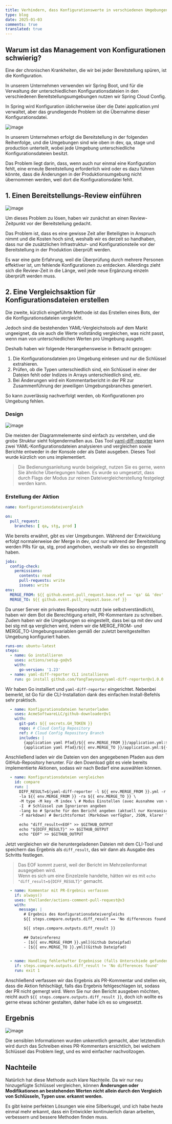 ```yaml
---
title: Verhindern, dass Konfigurationswerte in verschiedenen Umgebungen fehlen
type: blog
date: 2025-01-03
comments: true
translated: true
---
```

## Warum ist das Management von Konfigurationen schwierig?
Eine der chronischen Krankheiten, die wir bei jeder Bereitstellung spüren, ist die Konfiguration.

In unserem Unternehmen verwenden wir Spring Boot, und für die Verwaltung der unterschiedlichen Konfigurationsdateien in den verschiedenen Bereitstellungsumgebungen nutzen wir Spring Cloud Config.

In Spring wird Konfiguration üblicherweise über die Datei application.yml verwaltet, aber das grundlegende Problem ist die Übernahme dieser Konfigurationsdatei.

![image](/images/trouble-shooting/config-differ-check-1735855932407.png)

In unserem Unternehmen erfolgt die Bereitstellung in der folgenden Reihenfolge, und die Umgebungen sind wie oben in dev, qa, stage und production unterteilt, wobei jede Umgebung unterschiedliche Konfigurationsdateien besitzt.

Das Problem liegt darin, dass, wenn auch nur einmal eine Konfiguration fehlt, eine erneute Bereitstellung erforderlich wird oder es dazu führen könnte, dass die Änderungen in der Produktionsumgebung nicht übernommen werden, weil dort die Konfigurationsdatei fehlt.

## 1. Einen Bereitstellungs-Review einführen
![image](/images/trouble-shooting/config-differ-check-1735856331653.png)

Um dieses Problem zu lösen, haben wir zunächst an einen Review-Zeitpunkt vor der Bereitstellung gedacht.

Das Problem ist, dass es eine gewisse Zeit aller Beteiligten in Anspruch nimmt und die Kosten hoch sind, weshalb wir es derzeit so handhaben, dass nur die zusätzlichen Infrastruktur- und Konfigurationsteile vor der Bereitstellung in der Produktion überprüft werden.

Es war eine gute Erfahrung, weil die Überprüfung durch mehrere Personen effektiver ist, um fehlende Konfigurationen zu entdecken. Allerdings zieht sich die Review-Zeit in die Länge, weil jede neue Ergänzung einzeln überprüft werden muss.

## 2. Eine Vergleichsaktion für Konfigurationsdateien erstellen
Die zweite, kürzlich eingeführte Methode ist das Erstellen eines Bots, der die Konfigurationsdateien vergleicht.

Jedoch sind die bestehenden YAML-Vergleichstools auf dem Markt ungeeignet, da sie auch die Werte vollständig vergleichen, was nicht passt, wenn man von unterschiedlichen Werten pro Umgebung ausgeht.

Deshalb haben wir folgende Herangehensweise in Betracht gezogen:

1. Die Konfigurationsdateien pro Umgebung einlesen und nur die Schlüssel extrahieren.
2. Prüfen, ob die Typen unterschiedlich sind, ein Schlüssel in einer der Dateien fehlt oder Indizes in Arrays unterschiedlich sind, etc.
3. Bei Änderungen wird ein Kommentarbericht in der PR zur Zusammenführung der jeweiligen Umgebungsbranches generiert.

So kann zuverlässig nachverfolgt werden, ob Konfigurationen pro Umgebung fehlen.

### Design
![image](/images/trouble-shooting/config-differ-check-1735857073333.png)

Die meisten der Diagrammelemente sind einfach zu verstehen, und die grobe Struktur sieht folgendermaßen aus.
Das Tool [yaml-diff-reporter](https://github.com/YangTaeyoung/yaml-diff-reporter) kann zwei YAML-Konfigurationsdateien analysieren und vergleichen sowie Berichte entweder in der Konsole oder als Datei ausgeben. Dieses Tool wurde kürzlich von uns implementiert.
> Die Bedienungsanleitung wurde beigelegt, nutzen Sie es gerne, wenn Sie ähnliche Überlegungen haben. Es wurde so umgesetzt, dass durch Flags der Modus zur reinen Dateivergleicherstellung festgelegt werden kann.

### Erstellung der Aktion
```yaml
name: Konfigurationsdateivergleich

on:
  pull_request:
    branches: [ qa, stg, prod ]
```

Wie bereits erwähnt, gibt es vier Umgebungen. Während der Entwicklung erfolgt normalerweise der Merge in dev, und nur während der Bereitstellung werden PRs für qa, stg, prod angehoben, weshalb wir dies so eingestellt haben.

```yaml
jobs:
  config-check:
    permissions:
      contents: read
      pull-requests: write
      issues: write
env:
  MERGE_FROM: ${{ github.event.pull_request.base.ref == 'qa' && 'dev' || (github.event.pull_request.base.ref == 'stg' && 'qa' || 'stg') }}
  MERGE_TO: ${{ github.event.pull_request.base.ref }}
```
Da unser Server ein privates Repository nutzt (wie selbstverständlich), haben wir dem Bot die Berechtigung erteilt, PR-Kommentare zu schreiben.
Zudem haben wir die Umgebungen so eingestellt, dass bei qa mit dev und bei stg mit qa verglichen wird, indem wir die MERGE_FROM- und MERGE_TO-Umgebungsvariablen gemäß der zuletzt bereitgestellten Umgebung konfiguriert haben.

```yaml
runs-on: ubuntu-latest
steps:
  - name: Go installieren
    uses: actions/setup-go@v5
    with:
      go-version: '1.23'
  - name: yaml-diff-reporter CLI installieren
    run: go install github.com/YangTaeyoung/yaml-diff-reporter@v1.0.0
```
Wir haben Go installiert und `yaml-diff-reporter` eingerichtet. Nebenbei bemerkt, ist Go für die CLI-Installation dank des einfachen Install-Befehls sehr praktisch.

```yaml
  - name: Konfigurationsdateien herunterladen
    uses: AcmeSoftwareLLC/github-downloader@v1
    with:
      git-pat: ${{ secrets.GH_TOKEN }}
      repo: # Cloud Config Repository
      ref: # Cloud Config Repository Branch
      includes: |
        {application yaml Pfad}/${{ env.MERGE_FROM }}/application.yml:${{ env.MERGE_FROM }}.yml
        {application yaml Pfad}/${{ env.MERGE_TO }}/application.yml:${{ env.MERGE_TO }}.yml
```
Anschließend laden wir die Dateien von den angegebenen Pfaden aus dem GitHub-Repository herunter. Für den Download gibt es viele bereits implementierte Aktionen, sodass wir nach Bedarf eine auswählen können.

```yaml
  - name: Konfigurationsdateien vergleichen
    id: compare
    run: |
      DIFF_RESULT=$(yaml-diff-reporter -l ${{ env.MERGE_FROM }}.yml -r ${{ env.MERGE_TO }}.yml \
      -la ${{ env.MERGE_FROM }} -ra ${{ env.MERGE_TO }} \
      -M type -M key -M index \ # Modus Einstellen (avec Ausnahme von values)
      -I  # Schlüssel zum Ignorieren angeben
      -lang ko # Sprache für den Bericht angeben (aktuell nur Koreanisch und Englisch verfügbar)
      -f markdown) # Berichtsformat (Markdown verfügbar, JSON, klarer Text)

      echo "diff_result<<EOF" >> $GITHUB_OUTPUT
      echo "${DIFF_RESULT}" >> $GITHUB_OUTPUT
      echo "EOF" >> $GITHUB_OUTPUT
```

Jetzt vergleichen wir die heruntergeladenen Dateien mit dem CLI-Tool und speichern das Ergebnis als `diff_result`, das wir dann als Ausgabe des Schritts festlegen.
> Das EOF kommt zuerst, weil der Bericht im Mehrzeilenformat ausgegeben wird. <br>
> Wenn es sich um eine Einzelzeile handelte, hätten wir es mit `echo "diff_result=${DIFF_RESULT}"` gemacht.

```yaml
  - name: Kommentar mit PR-Ergebnis verfassen
    if: always()
    uses: thollander/actions-comment-pull-request@v3
    with:
      message: |
        # Ergebnis des Konfigurationsdateivergleichs
        ${{ steps.compare.outputs.diff_result == 'No differences found' && '![pass-badge](https://img.shields.io/badge/check-passed-green)' || '![fail-badge](https://img.shields.io/badge/check-failed-red)' }}

        ${{ steps.compare.outputs.diff_result }}

        ## Dateireferenz
        - [${{ env.MERGE_FROM }}.yml](Github Dateipfad)
        - [${{ env.MERGE_TO }}.yml](Github Dateipfad)
        

  - name: Handling fehlerhafter Ergebnisse (falls Unterschiede gefunden wurden)
    if: steps.compare.outputs.diff_result != 'No differences found'
    run: exit 1
```

Anschließend verfassen wir das Ergebnis als PR-Kommentar und stellen ein, dass die Aktion fehlschlägt, falls das Ergebnis fehlgeschlagen ist, sodass der PR nicht gemergt wird.
Wenn Sie nur den Bericht ausgeben möchten, reicht auch `${{ steps.compare.outputs.diff_result }}`, doch ich wollte es gerne etwas schöner gestalten, daher habe ich es so umgesetzt.

## Ergebnis
![image](/images/trouble-shooting/config-differ-check-1735858672464.png)

Die sensiblen Informationen wurden unkenntlich gemacht, aber letztendlich wird durch das Schreiben eines PR-Kommentars ersichtlich, bei welchem Schlüssel das Problem liegt, und es wird einfacher nachvollzogen.

## Nachteile
Natürlich hat diese Methode auch klare Nachteile. Da wir nur neu hinzugefügte Schlüssel vergleichen, können **Änderungen oder Modifikationen an bestehenden Werten nicht allein durch den Vergleich von Schlüsseln, Typen usw. erkannt werden.**

Es gibt keine perfekten Lösungen wie eine Silberkugel, und ich habe heute einmal mehr erkannt, dass ein Entwickler kontinuierlich daran arbeiten, verbessern und bessere Methoden finden muss.